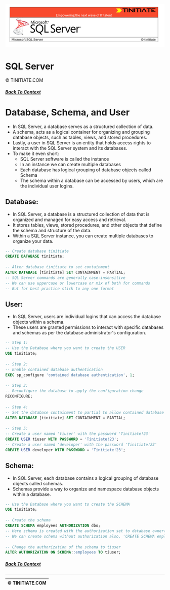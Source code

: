 ![SQL Server Tinitiate Image](sqlservericon.png)

# SQL Server
&copy; TINITIATE.COM

##### [Back To Context](./README.md)

# Database, Schema, and User
* In SQL Server, a database serves as a structured collection of data.
* A schema, acts as a logical container for organizing and grouping database objects, such as tables, views, and stored procedures.
* Lastly, a user in SQL Server is an entity that holds access rights to interact with the SQL Server system and its databases.
* To make it even short:
    * SQL Server software is called the instance
    * In an instance we can create multiple databases
    * Each database has logical grouping of database objects called Schema
    * The schema within a database can be accessed by users, which are the individual user logins.
## Database:
* In SQL Server, a database is a structured collection of data that is organized and managed for easy access and retrieval.
* It stores tables, views, stored procedures, and other objects that define the schema and structure of the data.
* Within a SQL Server instance, you can create multiple databases to organize your data.
```sql
-- Create database tinitiate
CREATE DATABASE tinitiate;

-- Alter database tinitiate to set containment
ALTER DATABASE [tinitiate] SET CONTAINMENT = PARTIAL;
-- SQL Server commands are generally case-insensitive
-- We can use uppercase or lowercase or mix of both for commands
-- But for best practice stick to any one format
```
## User:
* In SQL Server, users are individual logins that can access the database objects within a schema.
* These users are granted permissions to interact with specific databases and schemas as per the database administrator's configuration.
```sql
-- Step 1:
-- Use the Database where you want to create the USER
USE tinitiate;

-- Step 2:
-- Enable contained database authentication
EXEC sp_configure 'contained database authentication', 1;

-- Step 3:
-- Reconfigure the database to apply the configuration change
RECONFIGURE;

-- Step 4:
-- Set the database containment to partial to allow contained database users
ALTER DATABASE [tinitiate] SET CONTAINMENT = PARTIAL;

-- Step 5:
-- Create a user named 'tiuser' with the password 'Tinitiate!23'
CREATE USER tiuser WITH PASSWORD = 'Tinitiate!23';
-- Create a user named 'developer' with the password 'Tinitiate!23'
CREATE USER developer WITH PASSWORD = 'Tinitiate!23';
```
## Schema:
* In SQL Server, each database contains a logical grouping of database objects called schemas.
* Schemas provide a way to organize and namespace database objects within a database.
```sql
-- Use the Database where you want to create the SCHEMA
USE tinitiate;

-- Create the schema
CREATE SCHEMA employees AUTHORIZATION dbo;
-- Here schema is created with the authorization set to database owner(dbo).
-- We can create schema without authorization also, 'CREATE SCHEMA employees;'

-- Change the authorization of the schema to tiuser
ALTER AUTHORIZATION ON SCHEMA::employees TO tiuser;
```

##### [Back To Context](./README.md)
***
| &copy; TINITIATE.COM |
|----------------------|
